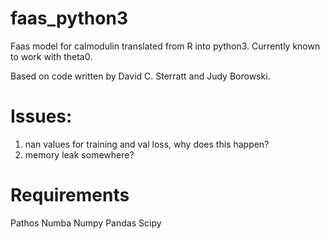 # faas_python3

Faas model for calmodulin translated from R into python3. Currently known to work with theta0.

Based on code written by David C. Sterratt and Judy Borowski.

# Issues:
1. nan values for training and val loss, why does this happen?
2. memory leak somewhere?

# Requirements
Pathos
Numba
Numpy
Pandas
Scipy

